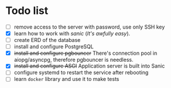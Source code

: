 # Todo list
- [ ] remove access to the server with password, use only SSH key
- [x] learn how to work with _sanic_ (_It's awfully easy_).
- [ ] create ERD of the database
- [ ] install and configure PostgreSQL
- [x] ~~install and configure pgbouncer~~ There's connection pool in aiopg/asyncpg, therefore pgbouncer is needless.
- [x] ~~install and configure ASGI~~ Application server is built into Sanic
- [ ] configure systemd to restart the service after rebooting
- [ ] learn `docker` library and use it to make tests 